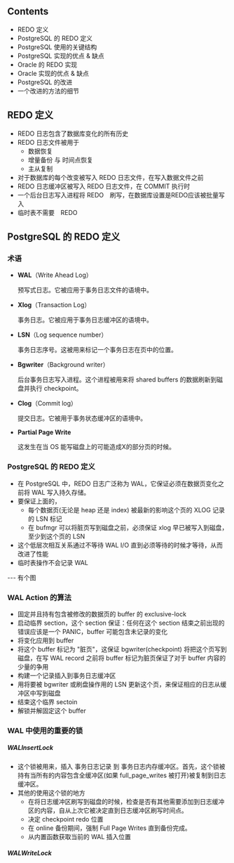 

## Contents

* REDO 定义
* PostgreSQL 的 REDO 定义
* PostgreSQL 使用的关键结构
* PostgreSQL 实现的优点 & 缺点
* Oracle 的 REDO 实现
* Oracle 实现的优点 & 缺点
* PostgreSQL 的改进
* 一个改进的方法的细节



## REDO 定义

* REDO 日志包含了数据库变化的所有历史
* REDO 日志文件被用于
    * 数据恢复
    * 增量备份 与 时间点恢复
    * 主从复制
* 对于数据库的每个改变被写入 REDO 日志文件，在写入数据文件之前
* REDO 日志缓冲区被写入 REDO 日志文件，在 COMMIT 执行时
* 一个后台日志写入进程将 REDO　刷写，在数据库设置是REDO应该被批量写入
* 临时表不需要　REDO



## PostgreSQL 的 REDO 定义

### 术语

* **WAL**（Write Ahead Log）

    预写式日志。它被应用于事务日志文件的语境中。

* **Xlog**（Transaction Log）

    事务日志。它被应用于事务日志缓冲区的语境中。

* **LSN**（Log sequence number）

    事务日志序号。这被用来标记一个事务日志在页中的位置。

* **Bgwriter**（Background writer）

    后台事务日志写入进程。这个进程被用来将 shared buffers 的数据刷新到磁盘并执行 checkpoint。

* **Clog**（Commit log）

    提交日志。它被用于事务状态缓冲区的语境中。

* **Partial Page Write**

    这发生在当 OS 能写磁盘上的可能造成X的部分页的时候。



### PostgreSQL 的 REDO 定义

* 在 PostgreSQL 中，REDO 日志广泛称为 WAL，它保证必须在数据页变化之前将 WAL 写入持久存储。
* 要保证上面的，
    * 每个数据页(无论是 heap 还是 index) 被最新的影响这个页的 XLOG 记录的 LSN 标记
    * 在 bufmgr 可以将脏页写到磁盘之前，必须保证 xlog 早已被写入到磁盘，至少到这个页的 LSN
* 这个低层次相互关系通过不等待 WAL I/O 直到必须等待的时候才等待，从而改进了性能
* 临时表操作不会记录 WAL

--- 有个图

### WAL Action 的算法

* 固定并且持有包含被修改的数据页的 buffer 的 exclusive-lock
* 启动临界 section，这个 section 保证：任何在这个 section 结束之前出现的错误应该是一个 PANIC，buffer 可能包含未记录的变化
* 将变化应用到 buffer
* 将这个 buffer 标记为 "脏页"，这保证 bgwriter(checkpoint) 将把这个页写到磁盘，在写 WAL record 之前将 buffer 标记为脏页保证了对于 buffer 内容的少量的争用
* 构建一个记录插入到事务日志缓冲区
* 用将要被 bgwriter 或刷盘操作用的 LSN 更新这个页，来保证相应的日志从缓冲区中写到磁盘
* 结束这个临界 sectoin
* 解锁并解固定这个 buffer



### WAL 中使用的重要的锁

##### WALInsertLock

* 这个锁被用来，插入 事务日志记录 到 事务日志内存缓冲区。首先，这个锁被持有当所有的内容包含全缓冲区(如果 full_page_writes 被打开)被复制到日志缓冲区。
* 其他的使用这个锁的地方
    * 在将日志缓冲区刷写到磁盘的时候，检查是否有其他需要添加到日志缓冲区的内容，自从上次它被决定直到日志缓冲区刷写时间点。
    * 决定 checkpoint redo 位置
    * 在 online 备份期间，强制 Full Page Writes 直到备份完成。
    * 从内置函数获取当前的 WAL 插入位置



##### WALWriteLock



